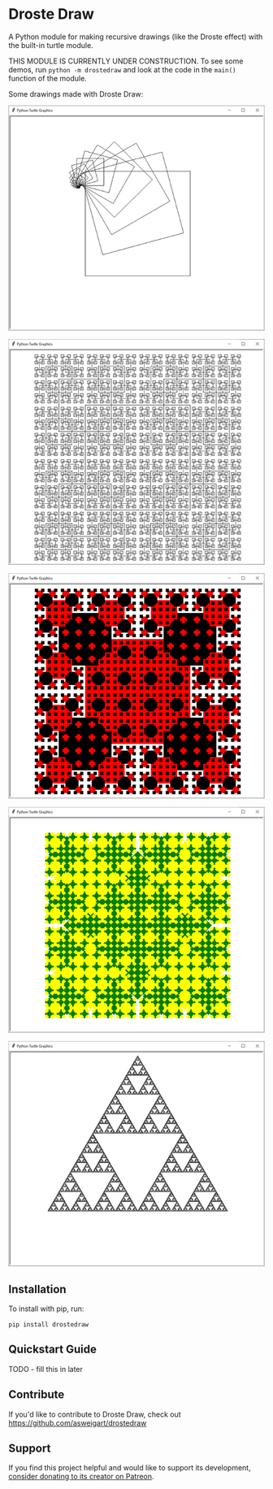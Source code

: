 Droste Draw
======

A Python module for making recursive drawings (like the Droste effect) with the built-in turtle module.

THIS MODULE IS CURRENTLY UNDER CONSTRUCTION. To see some demos, run `python -m drostedraw` and look
at the code in the `main()` function of the module.

Some drawings made with Droste Draw:

![Demo 1 image](demo1.png)

![Demo 2 image](demo2.png)

![Demo 3 image](demo3.png)

![Demo 4 image](demo4.png)

![Demo 5 image](demo5.png)


Installation
------------

To install with pip, run:

    pip install drostedraw

Quickstart Guide
----------------

TODO - fill this in later

Contribute
----------

If you'd like to contribute to Droste Draw, check out https://github.com/asweigart/drostedraw

Support
-------

If you find this project helpful and would like to support its development, [consider donating to its creator on Patreon](https://www.patreon.com/AlSweigart).
